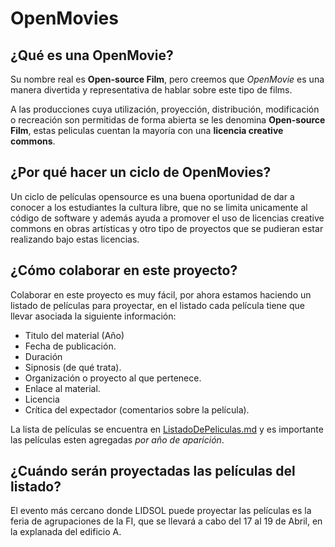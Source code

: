 # OpenMovies

## ¿Qué es una OpenMovie?

Su nombre real es **Open-source Film**, pero creemos que *OpenMovie* es una manera divertida y representativa de hablar sobre este tipo de films.

A las producciones cuya utilización, proyección, distribución, modificación o recreación son permitidas de forma abierta se les denomina **Open-source Film**, estas peliculas cuentan la mayoría con una **licencia creative commons**.

## ¿Por qué hacer un ciclo de OpenMovies?

Un ciclo de películas opensource es una buena oportunidad de dar a conocer a los estudiantes la cultura libre, que no se limita unicamente al código de software y además ayuda a promover el uso de licencias creative commons en obras artísticas y otro tipo de proyectos que se pudieran estar realizando bajo estas licencias.

## ¿Cómo colaborar en este proyecto?

Colaborar en este proyecto es muy fácil, por ahora estamos haciendo un listado de películas para proyectar, en el listado cada película tiene que llevar asociada la siguiente información:

- Titulo del material (Año)
- Fecha de publicación.
- Duración
- Sipnosis (de qué trata).
- Organización o proyecto al que pertenece.
- Enlace al material.
- Licencia
- Crítica del expectador (comentarios sobre la película).

La lista de películas se encuentra en [ListadoDePeliculas.md](https://www.github.com/lidsol/material-didactico/openmovies/ListadoDePeliculas.md) y es importante las películas esten agregadas _por año de 
aparición_.

## ¿Cuándo serán proyectadas las películas del listado?

El evento más cercano donde LIDSOL puede proyectar las películas es la feria de agrupaciones de la FI, que se llevará a cabo del  17 al 19 de Abril, en la explanada del edificio A.
